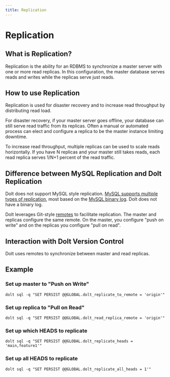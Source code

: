 ```yaml
---
title: Replication
---
```


# Replication

## What is Replication?

Replication is the ability for an RDBMS to synchronize a master server with one or more read replicas. In this configuration, the master database serves reads and writes while the replicas serve just reads.

## How to use Replication

Replication is used for disaster recovery and to increase read throughput by distributing read load.

For disaster recovery, if your master server goes offline, your database can still serve read traffic from its replicas. Often a manual or automated process can elect and configure a replica to be the master instance limiting downtime.

To increase read throughput, multiple replicas can be used to scale reads horizontally. If you have N replicas and your master still takes reads, each read replica serves 1/N+1 percent of the read traffic.

## Difference between MySQL Replication and Dolt Replication

Dolt does not support MySQL style replication. [MySQL supports multiple types of replication](https://dev.mysql.com/doc/refman/8.0/en/replication.html), most based on the [MySQL binary log](https://dev.mysql.com/doc/refman/8.0/en/replication-howto.html). Dolt does not have a binary log.

Dolt leverages Git-style [remotes](../git/remotes.md) to facilitate replication. The master and replicas configure the same remote. On the master, you configure "push on write" and on the replicas you configure "pull on read". 

## Interaction with Dolt Version Control

Dolt uses remotes to synchronize between master and read replicas.

## Example

### Set up master to "Push on Write"
```
dolt sql -q "SET PERSIST @@GLOBAL.dolt_replicate_to_remote = 'origin'"
```

### Set up replica to "Pull on Read"
```
dolt sql -q "SET PERSIST @@GLOBAL.dolt_read_replica_remote = 'origin'"
```

### Set up which HEADS to replicate
```
dolt sql -q "SET PERSIST @@GLOBAL.dolt_replicate_heads = 'main,feature1'"
```

### Set up all HEADS to replicate
```
dolt sql -q "SET PERSIST @@GLOBAL.dolt_replicate_all_heads = 1'"
```